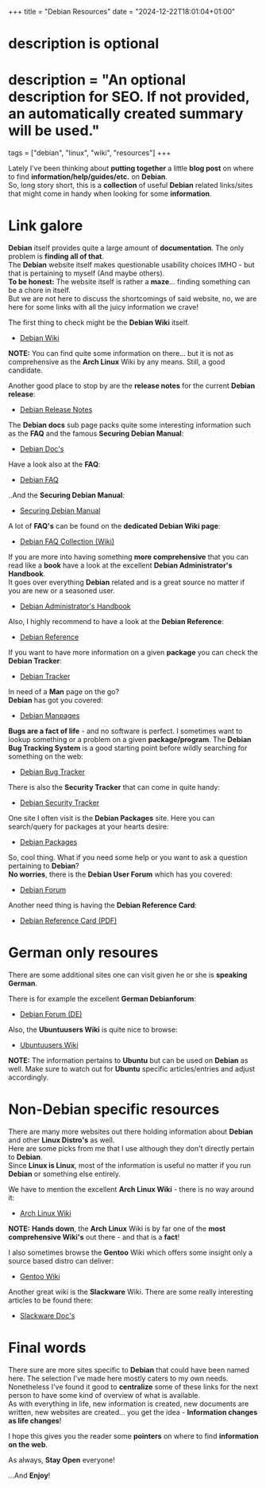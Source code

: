 +++
title = "Debian Resources"
date = "2024-12-22T18:01:04+01:00"

#
# description is optional
#
# description = "An optional description for SEO. If not provided, an automatically created summary will be used."

tags = ["debian", "linux", "wiki", "resources"]
+++

Lately I've been thinking about **putting together** a little **blog post** on where to find **information/help/guides/etc.** on **Debian**.   
So, long story short, this is a **collection** of useful **Debian** related links/sites that might come in handy when looking for some **information**.

# Link galore
**Debian** itself provides quite a large amount of **documentation**. The only problem is **finding all of that**.   
The **Debian** website itself makes questionable usability choices IMHO - but that is pertaining to myself (And maybe others).   
**To be honest:** The website itself is rather a **maze**... finding something can be a chore in itself.   
But we are not here to discuss the shortcomings of said website, no, we are here for some links with all the juicy information we crave!

The first thing to check might be the **Debian Wiki** itself.   
- [Debian Wiki](https://wiki.debian.org/)   

**NOTE:** You can find quite some information on there... but it is not as comprehensive as the **Arch Linux** Wiki by any means. Still, a good candidate.

Another good place to stop by are the **release notes** for the current **Debian release**:   
- [Debian Release Notes](https://www.debian.org/releases/stable/releasenotes)

The **Debian docs** sub page packs quite some interesting information such as the **FAQ** and the famous **Securing Debian Manual**:   
- [Debian Doc's](https://www.debian.org/doc/)

Have a look also at the **FAQ**:   
- [Debian FAQ](https://www.debian.org/doc/manuals/debian-faq/)

..And the **Securing Debian Manual**:   
- [Securing Debian Manual](https://www.debian.org/doc/manuals/securing-debian-manual/index.en.html)

A lot of **FAQ's** can be found on the **dedicated Debian Wiki page**:   
- [Debian FAQ Collection (Wiki)](https://wiki.debian.org/FAQ)

If you are more into having something **more comprehensive** that you can read like a **book** have a look at the excellent **Debian Administrator's Handbook**.   
It goes over everything **Debian** related and is a great source no matter if you are new or a seasoned user.   
- [Debian Administrator's Handbook](https://debian-handbook.info/browse/stable/)

Also, I highly recommend to have a look at the **Debian Reference**:   
- [Debian Reference](https://www.debian.org/doc/manuals/debian-reference/index.en.html)

If you want to have more information on a given **package** you can check the **Debian Tracker**:   
- [Debian Tracker](https://tracker.debian.org/)

In need of a **Man** page on the go?   
**Debian** has got you covered:   
- [Debian Manpages](https://manpages.debian.org/)

**Bugs are a fact of life** - and no software is perfect. I sometimes want to lookup something or a problem on a given **package/program**. The **Debian Bug Tracking System** is a good starting point before wildly searching for something on the web:    
- [Debian Bug Tracker](https://www.debian.org/Bugs/)

There is also the **Security Tracker** that can come in quite handy:
- [Debian Security Tracker](https://security-tracker.debian.org/tracker)

One site I often visit is the **Debian Packages** site. Here you can search/query for packages at your hearts desire:   
- [Debian Packages](https://www.debian.org/distrib/packages)

So, cool thing. What if you need some help or you want to ask a question pertaining to **Debian**?   
**No worries**, there is the **Debian User Forum** which has you covered:   
- [Debian Forum](https://forums.debian.net/)

Another need thing is having the **Debian Reference Card**:
- [Debian Reference Card (PDF)](https://www.debian.org/doc/manuals/refcard/refcard.en.pdf)

# German only resoures
There are some additional sites one can visit given he or she is **speaking German**.

There is for example the excellent **German Debianforum**:   
- [Debian Forum (DE)](https://debianforum.de/forum/)

Also, the **Ubuntuusers Wiki** is quite nice to browse:   
- [Ubuntuusers Wiki](https://debianforum.de/forum/)

**NOTE:** The information pertains to **Ubuntu** but can be used on **Debian** as well. Make sure to watch out for **Ubuntu** specific articles/entries and adjust accordingly.

# Non-Debian specific resources
There are many more websites out there holding information about **Debian** and other **Linux Distro's** as well.   
Here are some picks from me that I use although they don't directly pertain to **Debian**.   
Since **Linux is Linux**, most of the information is useful no matter if you run **Debian** or something else entirely.

We have to mention the excellent **Arch Linux Wiki** - there is no way around it:   
- [Arch Linux Wiki](https://wiki.archlinux.org/title/Main_page)   

**NOTE:** **Hands down**, the **Arch Linux** Wiki is by far one of the **most comprehensive Wiki's** out there - and that is a **fact**!

I also sometimes browse the **Gentoo** Wiki which offers some insight only a source based distro can deliver:   
- [Gentoo Wiki](https://wiki.gentoo.org/wiki/Main_Page)

Another great wiki is the **Slackware** Wiki. There are some really interesting articles to be found there:   
- [Slackware Doc's](https://docs.slackware.com/)

# Final words
There sure are more sites specific to **Debian** that could have been named here. The selection I've made here mostly caters to my own needs. Nonetheless I've found it good to **centralize** some of these links for the next person to have some kind of overview of what is available.   
As with everything in life, new information is created, new documents are written, new websites are created... you get the idea - **Information changes as life changes**!   

I hope this gives you the reader some **pointers** on where to find **information on the web**.

As always, **Stay Open** everyone!

...And **Enjoy**!